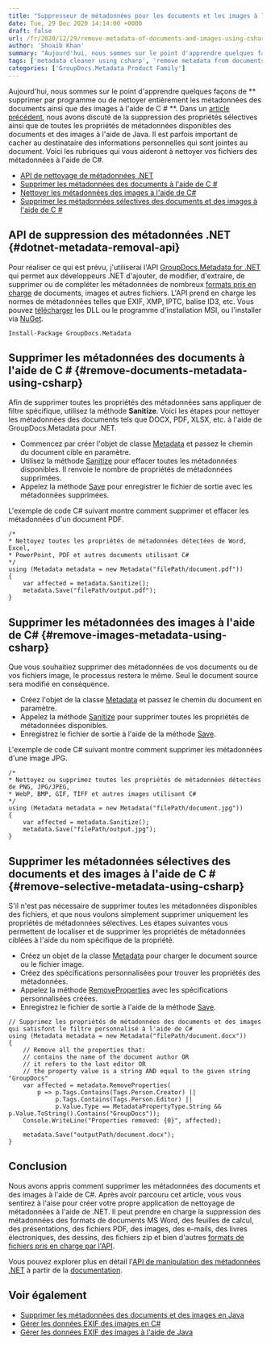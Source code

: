```yaml
---
title: "Suppresseur de métadonnées pour les documents et les images à l'aide de C#"
date: Tue, 29 Dec 2020 14:14:00 +0000
draft: false
url: /fr/2020/12/29/remove-metadata-of-documents-and-images-using-csharp/
author: 'Shoaib Khan'
summary: "Aujourd'hui, nous sommes sur le point d'apprendre quelques façons de ** supprimer par programme ou de nettoyer entièrement les métadonnées des documents ainsi que des images à l'aide de C # **. Dans un [article précédent][1], nous avons discuté de la suppression des propriétés sélectives ainsi que de toutes les propriétés de métadonnées disponibles des documents et des images à l'aide de Java. Il est parfois important de cacher au destinataire des informations personnelles qui sont jointes au document. Voici les rubriques qui vous aideront à nettoyer vos fichiers des métadonnées à l'aide de C#."
tags: ['metadata cleaner using csharp', 'remove metadata from documents in csharp', 'remove metadata from images in csharp', 'remove metadata using csharp']
categories: ['GroupDocs.Metadata Product Family']
---
```


Aujourd'hui, nous sommes sur le point d'apprendre quelques façons de ** supprimer par programme ou de nettoyer entièrement les métadonnées des documents ainsi que des images à l'aide de C # **. Dans un [article précédent][2], nous avons discuté de la suppression des propriétés sélectives ainsi que de toutes les propriétés de métadonnées disponibles des documents et des images à l'aide de Java. Il est parfois important de cacher au destinataire des informations personnelles qui sont jointes au document. Voici les rubriques qui vous aideront à nettoyer vos fichiers des métadonnées à l'aide de C#.

* [API de nettoyage de métadonnées .NET][3]
* [Supprimer les métadonnées des documents à l'aide de C #][4]
* [Nettoyer les métadonnées des images à l'aide de C#][5]
* [Supprimer les métadonnées sélectives des documents et des images à l'aide de C #][6]

## API de suppression des métadonnées .NET {#dotnet-metadata-removal-api}

Pour réaliser ce qui est prévu, j'utiliserai l'API [GroupDocs.Metadata for .NET][7] qui permet aux développeurs .NET d'ajouter, de modifier, d'extraire, de supprimer ou de compléter les métadonnées de nombreux [formats pris en charge][8] de documents, images et autres fichiers. L'API prend en charge les normes de métadonnées telles que EXIF, XMP, IPTC, balise ID3, etc. Vous pouvez [télécharger][9] les DLL ou le programme d'installation MSI, ou l'installer via [NuGet][10].

```
Install-Package GroupDocs.Metadata
```

## Supprimer les métadonnées des documents à l'aide de C # {#remove-documents-metadata-using-csharp}

Afin de supprimer toutes les propriétés des métadonnées sans appliquer de filtre spécifique, utilisez la méthode **Sanitize**. Voici les étapes pour nettoyer les métadonnées des documents tels que DOCX, PDF, XLSX, etc. à l'aide de GroupDocs.Metadata pour .NET.

* Commencez par créer l'objet de classe [Metadata][11] et passez le chemin du document cible en paramètre.
* Utilisez la méthode [Sanitize][12] pour effacer toutes les métadonnées disponibles. Il renvoie le nombre de propriétés de métadonnées supprimées.
* Appelez la méthode [Save][13] pour enregistrer le fichier de sortie avec les métadonnées supprimées.

L'exemple de code C# suivant montre comment supprimer et effacer les métadonnées d'un document PDF.

```
/*
* Nettoyez toutes les propriétés de métadonnées détectées de Word, Excel, 
* PowerPoint, PDF et autres documents utilisant C#
*/
using (Metadata metadata = new Metadata("filePath/document.pdf"))
{
	var affected = metadata.Sanitize();
	metadata.Save("filePath/output.pdf");
}
```

## Supprimer les métadonnées des images à l'aide de C# {#remove-images-metadata-using-csharp}

Que vous souhaitiez supprimer des métadonnées de vos documents ou de vos fichiers image, le processus restera le même. Seul le document source sera modifié en conséquence.

* Créez l'objet de la classe [Metadata][14] et passez le chemin du document en paramètre.
* Appelez la méthode [Sanitize][15] pour supprimer toutes les propriétés de métadonnées disponibles.
* Enregistrez le fichier de sortie à l'aide de la méthode [Save][16].

L'exemple de code C# suivant montre comment supprimer les métadonnées d'une image JPG.

```
/*
* Nettoyez ou supprimez toutes les propriétés de métadonnées détectées de PNG, JPG/JPEG,
* WebP, BMP, GIF, TIFF et autres images utilisant C#
*/
using (Metadata metadata = new Metadata("filePath/document.jpg"))
{
	var affected = metadata.Sanitize();
	metadata.Save("filePath/output.jpg");
}
```

## Supprimer les métadonnées sélectives des documents et des images à l'aide de C # {#remove-selective-metadata-using-csharp}

S'il n'est pas nécessaire de supprimer toutes les métadonnées disponibles des fichiers, et que nous voulons simplement supprimer uniquement les propriétés de métadonnées sélectives. Les étapes suivantes vous permettent de localiser et de supprimer les propriétés de métadonnées ciblées à l'aide du nom spécifique de la propriété.

* Créez un objet de la classe [Metadata][17] pour charger le document source ou le fichier image.
* Créez des spécifications personnalisées pour trouver les propriétés des métadonnées.
* Appelez la méthode [RemoveProperties][18] avec les spécifications personnalisées créées.
* Enregistrez le fichier de sortie à l'aide de la méthode [Save][19].

```
// Supprimez les propriétés de métadonnées des documents et des images qui satisfont le filtre personnalisé à l'aide de C#
using (Metadata metadata = new Metadata("filePath/document.docx"))
{
	// Remove all the properties that:
	// contains the name of the document author OR
	// it refers to the last editor OR 
	// the property value is a string AND equal to the given string "GroupDocs"
	var affected = metadata.RemoveProperties(
		p => p.Tags.Contains(Tags.Person.Creator) ||
			 p.Tags.Contains(Tags.Person.Editor) ||
			 p.Value.Type == MetadataPropertyType.String && p.Value.ToString().Contains("GroupDocs"));
	Console.WriteLine("Properties removed: {0}", affected);

	metadata.Save("outputPath/document.docx");
}
```

## Conclusion

Nous avons appris comment supprimer les métadonnées des documents et des images à l'aide de C#. Après avoir parcouru cet article, vous vous sentirez à l'aise pour créer votre propre application de nettoyage de métadonnées à l'aide de .NET. Il peut prendre en charge la suppression des métadonnées des formats de documents MS Word, des feuilles de calcul, des présentations, des fichiers PDF, des images, des e-mails, des livres électroniques, des dessins, des fichiers zip et bien d'autres [formats de fichiers pris en charge par l'API][20].

Vous pouvez explorer plus en détail l'[API de manipulation des métadonnées .NET][21] à partir de la [documentation][22].

## Voir également

* [Supprimer les métadonnées des documents et des images en Java][23]
* [Gérer les données EXIF des images en C#][24]
* [Gérer les données EXIF des images à l'aide de Java][25]







[1]: https://blog.groupdocs.com/2020/12/17/remove-metadata-from-documents-and-images-using-java/
[2]: https://blog.groupdocs.com/2020/12/17/remove-metadata-from-documents-and-images-using-java/
[3]: #dotnet-metadata-removal-api
[4]: #remove-documents-metadata-using-csharp
[5]: #remove-images-metadata-using-csharp
[6]: #remove-selective-metadata-using-csharp
[7]: https://products.groupdocs.com/metadata/net
[8]: https://docs.groupdocs.com/metadata/net/supported-document-formats/
[9]: https://downloads.groupdocs.com/metadata/net
[10]: https://www.nuget.org/packages/groupdocs.metadata
[11]: https://apireference.groupdocs.com/metadata/net/groupdocs.metadata/metadata
[12]: https://apireference.groupdocs.com/metadata/net/groupdocs.metadata/metadata/methods/sanitize
[13]: https://apireference.groupdocs.com/metadata/net/groupdocs.metadata/metadata/methods/save/index
[14]: https://apireference.groupdocs.com/metadata/net/groupdocs.metadata/metadata
[15]: https://apireference.groupdocs.com/metadata/net/groupdocs.metadata/metadata/methods/sanitize
[16]: https://apireference.groupdocs.com/metadata/net/groupdocs.metadata/metadata/methods/save/index
[17]: https://apireference.groupdocs.com/metadata/net/groupdocs.metadata/metadata
[18]: https://apireference.groupdocs.com/metadata/net/groupdocs.metadata/metadata/methods/removeproperties
[19]: https://apireference.groupdocs.com/metadata/net/groupdocs.metadata/metadata/methods/save/index
[20]: https://docs.groupdocs.com/metadata/net/supported-document-formats/
[21]: https://products.groupdocs.com/metadata/net
[22]: https://docs.groupdocs.com/metadata/net/
[23]: https://blog.groupdocs.com/2020/12/17/remove-metadata-from-documents-and-images-using-java/
[24]: https://blog.groupdocs.com/2020/05/13/manage-exif-data-in-csharp-net-for-jpeg-png-tiff-webp-images/
[25]: https://blog.groupdocs.com/2020/05/12/handle-exif-data-of-jpg-png-webp-images-in-java/


